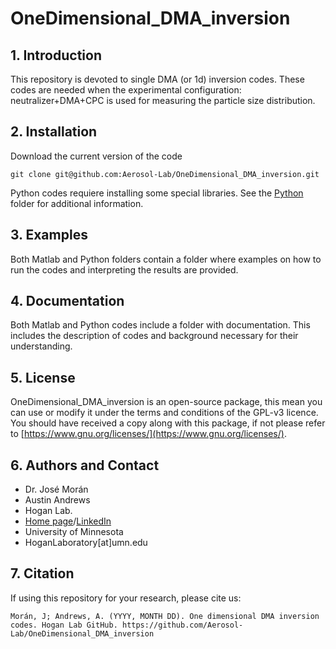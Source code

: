 # OneDimensional_DMA_inversion

## 1. Introduction

This repository is devoted to single DMA (or 1d) inversion codes. These codes are needed when the experimental configuration: neutralizer+DMA+CPC is used for measuring the particle size distribution.

## 2. Installation

Download the current version of the code

    git clone git@github.com:Aerosol-Lab/OneDimensional_DMA_inversion.git
    
Python codes requiere installing some special libraries. See the [Python](https://github.com/Aerosol-Lab/OneDimensional_DMA_inversion/tree/main/Python) folder for additional information.

## 3. Examples

Both Matlab and Python folders contain a folder where examples on how to run the codes and interpreting the results are provided.

## 4. Documentation

Both Matlab and Python codes include a folder with documentation. This includes the description of codes and background necessary for their understanding.

## 5. License

OneDimensional_DMA_inversion is an open-source package, this mean you can use or modify it under the terms and conditions of the GPL-v3 licence. You should have received a copy along with this package, if not please refer to [https://www.gnu.org/licenses/](https://www.gnu.org/licenses/).

## 6. Authors and Contact

* Dr. José Morán
* Austin Andrews
* Hogan Lab.
* [Home page](https://hoganlab.umn.edu/)/[LinkedIn](https://www.linkedin.com/in/hogan-lab-994a3a246/)
* University of Minnesota
* HoganLaboratory[at]umn.edu

## 7. Citation

If using this repository for your research, please cite us:

    Morán, J; Andrews, A. (YYYY, MONTH DD). One dimensional DMA inversion codes. Hogan Lab GitHub. https://github.com/Aerosol-Lab/OneDimensional_DMA_inversion
